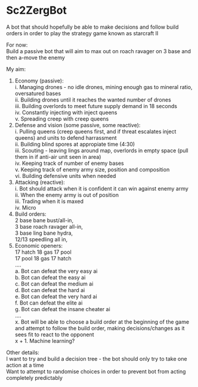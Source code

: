 # Sc2ZergBot
A bot that should hopefully be able to make decisions and follow build orders in order to play the strategy game known as starcraft II

For now:<br />
  Build a passive bot that will aim to max out on roach ravager on 3 base and then a-move the enemy<br />

My aim:<br />
  1. Economy (passive):<br />
    i. Managing drones - no idle drones, mining enough gas to mineral ratio, oversatured bases<br />
    ii.  Building drones until it reaches the wanted number of drones<br />
    iii. Building overlords to meet future supply demand in 18 seconds<br />
    iv. Constantly injecting with inject queens<br />
    v. Spreading creep with creep queens<br />
  2. Defense and vision (some passive, some reactive):<br />
    i. Pulling queens (creep queens first, and if threat escalates inject queens) and units to defend harrassment<br />
    ii. Building blind spores at appropiate time (4:30)<br />
    iii. Scouting - leaving lings around map, overlords in empty space (pull them in if anti-air unit seen in area)<br />
    iv. Keeping track of number of enemy bases<br />
    v. Keeping track of enemy army size, position and composition<br />
    vi. Building defensive units when needed<br />
  3. Attacking (reactive):<br />
    i. Bot should attack when it is confident it can win against enemy army<br />
    ii. When the enemy army is out of position<br />
    iii. Trading when it is maxed<br />
    iv. Micro<br />
  4. Build orders:<br />
    2 base bane bust/all-in,<br />
    3 base roach ravager all-in, <br />
    3 base ling bane hydra, <br />
    12/13 speedling all in, <br />
  5. Economic openers:<br />
    17 hatch 18 gas 17 pool<br />
    17 pool 18 gas 17 hatch<br />
  ....<br />
  a. Bot can defeat the very easy ai<br />
  b. Bot can defeat the easy ai<br />
  c. Bot can defeat the medium ai<br />
  d. Bot can defeat the hard ai<br />
  e. Bot can defeat the very hard ai<br />
  f. Bot can defeat the elite ai<br />
  g. Bot can defeat the insane cheater ai<br />
  ....<br />
  x. Bot will be able to choose a build order at the beginning of the game and attempt to follow the build order, making decisions/changes as it sees fit to react to the opponent<br />
  x + 1. Machine learning?<br />

Other details:<br />
  I want to try and build a decision tree - the bot should only try to take one action at a time<br />
  Want to attempt to randomise choices in order to prevent bot from acting completely predictably<br />
